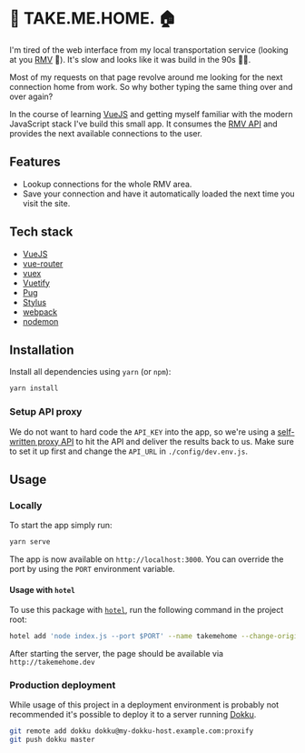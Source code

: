 # 🚄 TAKE.ME.HOME. 🏠

I'm tired of the web interface from my local transportation service (looking at
you [RMV](https://www.rmv.de/) 👀). It's slow and looks like it was build in the
90s 👴🏻.

Most of my requests on that page revolve around me looking for the next
connection home from work. So why bother typing the same thing over and over
again?

In the course of learning [VueJS](https://vuejs.org/) and getting myself
familiar with the modern JavaScript stack I've build this small app. It consumes
the [RMV API](https://opendata.rmv.de/) and provides the next available
connections to the user.

## Features

* Lookup connections for the whole RMV area.
* Save your connection and have it automatically loaded the next time you visit the site.

## Tech stack

* [VueJS](https://vuejs.org/)
* [vue-router](https://router.vuejs.org/en/)
* [vuex](https://vuex.vuejs.org/en/)
* [Vuetify](https://vuetifyjs.com/)
* [Pug](https://pugjs.org/)
* [Stylus](http://stylus-lang.com/)
* [webpack](https://webpack.js.org/)
* [nodemon](https://nodemon.io/)


## Installation

Install all dependencies using `yarn` (or `npm`):

```bash
yarn install
```

### Setup API proxy

We do not want to hard code the `API_KEY` into the app, so we're using a
[self-written proxy API](https://github.com/mimischi/proxify) to hit the API and
deliver the results back to us. Make sure to set it up first and change the
`API_URL` in `./config/dev.env.js`.

## Usage

### Locally

To start the app simply run:

```bash
yarn serve
```

The app is now available on `http://localhost:3000`. You can override the port
by using the `PORT` environment variable.

#### Usage with `hotel`

To use this package with [`hotel`](https://github.com/typicode/hotel/), run the
following command in the project root:

```bash
hotel add 'node index.js --port $PORT' --name takemehome --change-origin
```

After starting the server, the page should be available via `http://takemehome.dev`

### Production deployment

While usage of this project in a deployment environment is probably not
recommended it's possible to deploy it to a server running
[Dokku](http://dokku.viewdocs.io/dokku/).

```bash
git remote add dokku dokku@my-dokku-host.example.com:proxify
git push dokku master
```

